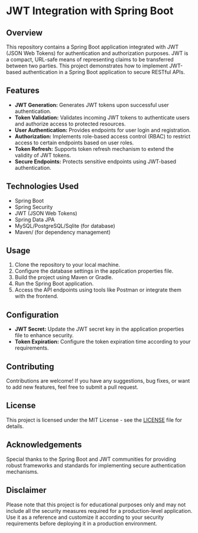 # JWT Integration with Spring Boot

## Overview
This repository contains a Spring Boot application integrated with JWT (JSON Web Tokens) for authentication and authorization purposes. JWT is a compact, URL-safe means of representing claims to be transferred between two parties. This project demonstrates how to implement JWT-based authentication in a Spring Boot application to secure RESTful APIs.

## Features
- **JWT Generation:** Generates JWT tokens upon successful user authentication.
- **Token Validation:** Validates incoming JWT tokens to authenticate users and authorize access to protected resources.
- **User Authentication:** Provides endpoints for user login and registration.
- **Authorization:** Implements role-based access control (RBAC) to restrict access to certain endpoints based on user roles.
- **Token Refresh:** Supports token refresh mechanism to extend the validity of JWT tokens.
- **Secure Endpoints:** Protects sensitive endpoints using JWT-based authentication.

## Technologies Used
- Spring Boot
- Spring Security
- JWT (JSON Web Tokens)
- Spring Data JPA
- MySQL/PostgreSQL/Sqlite (for database)
- Maven/ (for dependency management)

## Usage
1. Clone the repository to your local machine.
2. Configure the database settings in the application properties file.
3. Build the project using Maven or Gradle.
4. Run the Spring Boot application.
5. Access the API endpoints using tools like Postman or integrate them with the frontend.

## Configuration
- **JWT Secret:** Update the JWT secret key in the application properties file to enhance security.
- **Token Expiration:** Configure the token expiration time according to your requirements.

## Contributing
Contributions are welcome! If you have any suggestions, bug fixes, or want to add new features, feel free to submit a pull request.

## License
This project is licensed under the MIT License - see the [LICENSE](LICENSE) file for details.

## Acknowledgements
Special thanks to the Spring Boot and JWT communities for providing robust frameworks and standards for implementing secure authentication mechanisms.

## Disclaimer
Please note that this project is for educational purposes only and may not include all the security measures required for a production-level application. Use it as a reference and customize it according to your security requirements before deploying it in a production environment.
